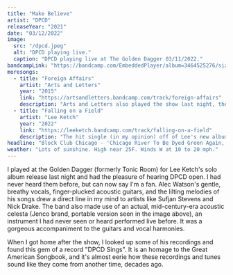 ```yaml
---
title: "Make Believe"
artist: "DPCD"
releaseYear: "2021"
date: "03/12/2022"
image:
  src: "/dpcd.jpeg"
  alt: "DPCD playing live."
  caption: "DPCD playing live at The Golden Dagger 03/11/2022."
bandcampLink: "https://bandcamp.com/EmbeddedPlayer/album=3464525276/size=large/bgcol=ffffff/linkcol=0687f5/tracklist=false/transparent=true/"
moresongs:
  - title: "Foreign Affairs"
    artist: "Arts and Letters"
    year: "2015"
    link: "https://artsandletters.bandcamp.com/track/foreign-affairs"
    description: "Arts and Letters also played the show last night, their first performance in four years. Their sound is equal parts early Beach Boys and early Kinks. Always a delight."
  - title: "Falling on a Field"
    artist: "Lee Ketch"
    year: "2022"
    link: "https://leeketch.bandcamp.com/track/falling-on-a-field"
    description: "The hit single (in my opinion) off of Lee's new album."
headline: "Block Club Chicago - 'Chicago River To Be Dyed Green Again, And Parades Are Back For St. Patrick’s Day Weekend'"
weather: "Lots of sunshine. High near 25F. Winds W at 10 to 20 mph."
---
```


I played at the Golden Dagger (formerly Tonic Room) for Lee Ketch's solo album release last night and had the pleasure of hearing DPCD open. I had never heard them before, but can now say I'm a fan. Alec Watson's gentle, breathy vocals, finger-plucked acoustic guitars, and the lilting melodies of his songs drew a direct line in my mind to artists like Sufjan Stevens and Nick Drake. The band also made use of an actual, mid-century-era acoustic celesta (Jenco brand, portable version seen in the image above), an instrument I had never seen or heard performed live before. It was a gorgeous accompaniment to the guitars and vocal harmonies.

When I got home after the show, I looked up some of his recordings and found this gem of a record "DPCD Sings". It is an homage to the Great American Songbook, and it's almost eerie how these recordings and tunes sound like they come from another time, decades ago.
